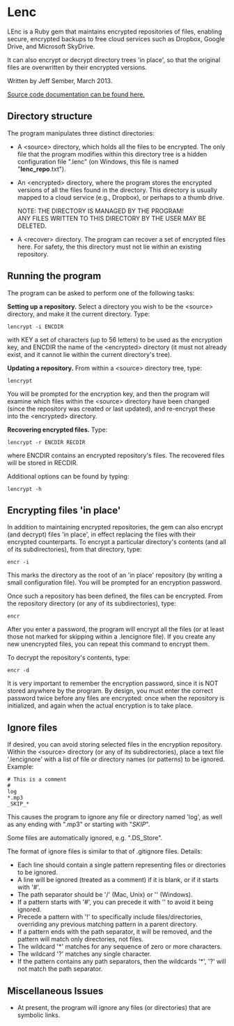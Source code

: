 
Lenc
===========

LEnc is a Ruby gem that maintains encrypted repositories of files, enabling secure, encrypted
backups to free cloud services such as Dropbox, Google Drive, and Microsoft SkyDrive.

It can also encrypt or decrypt directory trees 'in place', so that the original files are
overwritten by their encrypted versions.

Written by Jeff Sember, March 2013.

[Source code documentation can be found here.](http://rubydoc.info/gems/lenc/frames)


Directory structure
--------
The program manipulates three distinct directories:

* A \<source\> directory, which holds all the
files to be encrypted.  The only file that the program modifies within this
directory tree is a hidden configuration file ".lenc" (on Windows, this file
is named "__lenc_repo__.txt").

* An \<encrypted\> directory, where the program stores the encrypted
versions of all the files found in the <source> directory.  This directory
is usually mapped to a cloud service (e.g., Dropbox), or perhaps to a thumb drive.
		
	NOTE:  THE <encrypted> DIRECTORY IS MANAGED BY THE PROGRAM!  
	ANY FILES WRITTEN TO THIS DIRECTORY BY THE USER MAY BE DELETED.

* A \<recover\> directory.  The program can recover a set of encrypted files here.
For safety, the this directory must not lie within an existing repository.


Running the program
----

The program can be asked to perform one of the following tasks:

__Setting up a repository.__  Select a directory you wish to be the \<source\> 
directory, and make it the current directory.  Type:
    
	lencrypt -i ENCDIR
    
with KEY a set of characters (up to 56 letters) to be used as the encryption key,
and ENCDIR the name of the \<encrypted\> directory (it must not already exist, and
it cannot lie within the current directory's tree).
 

__Updating a repository.__ From within a \<source\> directory tree, type:

	lencrypt
    
You will be prompted for the encryption key, and then the program will examine 
which files within the \<source\> directory have been changed (since the repository 
was created or last updated), and re-encrypt these into the \<encrypted\> directory.


__Recovering encrypted files.__  Type:

	lencrypt -r ENCDIR RECDIR
    
where ENCDIR contains an encrypted repository's files.
The recovered files will be stored in RECDIR.

Additional options can be found by typing:

	lencrypt -h
    
Encrypting files 'in place'
----------------
In addition to maintaining encrypted repositories, the gem can also encrypt (and decrypt)
files 'in place', in effect replacing the files with their encrypted counterparts.  To encrypt
a particular directory's contents (and all of its subdirectories), from that directory, type:

	encr -i

This marks the directory as the root of an 'in place' repository (by writing a small configuration file).
You will be prompted for an encryption password.

Once such a repository has been defined, the files can be encrypted. From the repository directory (or
any of its subdirectories), type:

	encr 

After you enter a password, the program will encrypt all the files (or at least those not marked for
skipping within a .lencignore file).  If you create any new unencrypted files, you can
repeat this command to encrypt them.

To decrypt the repository's contents, type:

	encr -d

It is very important to remember the encryption password, since it is NOT stored anywhere by the
program.  By design, you must enter the correct password twice before any files are encrypted: once when the
repository is initialized, and again when the actual encryption is to take place.

   
Ignore files
----------------
If desired, you can avoid storing selected files in the encryption repository.  
Within the \<source\> directory (or any of its subdirectories), place a text 
file '.lencignore' with a list of file or directory names (or patterns) to be 
ignored.  Example:

    # This is a comment
    #
    log
    *.mp3
    _SKIP_*
   
This causes the program to ignore any file or directory named 'log', as well as
any ending with ".mp3" or starting with "_SKIP_".

Some files are automatically ignored, e.g. ".DS_Store". 

The format of ignore files is similar to that of .gitignore files.  Details:
 
* Each line should contain a single pattern representing files or directories to be ignored.
* A line will be ignored (treated as a comment) if it is blank, or if it starts with '#'.
* The path separator should be '/' (Mac, Unix) or '\' (Windows).
* If a pattern starts with '#', you can precede it with '\' to avoid it being ignored.
* Precede a pattern with '!' to specifically include files/directories, overriding any previous
 		matching pattern in a parent directory.
* If a pattern ends with the path separator, it will be removed, and the pattern will
 		match only directories, not files.
* The wildcard '*' matches for any sequence of zero or more characters.
* The wildcard '?' matches any single character.
* If the pattern contains any path separators, then the wildcards '*', '?' will not
 		match the path separator.
 
Miscellaneous Issues
-------
* At present, the program will ignore any files (or directories) that are symbolic links.
 
